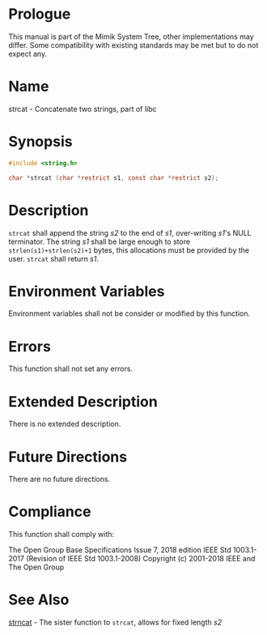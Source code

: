 # Prologue

This manual is part of the Mimik System Tree, other implementations may differ. Some compatibility with existing standards may be met but to do not expect any.


# Name

strcat - Concatenate two strings, part of libc


# Synopsis

```C
#include <string.h>

char *strcat (char *restrict s1, const char *restrict s2);
```


# Description

`strcat` shall append the string *s2* to the end of *s1*, over-writing *s1*'s NULL terminator. The string *s1* shall be large enough to store `strlen(s1)+strlen(s2)+1` bytes, this allocations must be provided by the user. `strcat` shall return *s1*.


# Environment Variables

Environment variables shall not be consider or modified by this function.


# Errors

This function shall not set any errors.


# Extended Description

There is no extended description.


# Future Directions

There are no future directions.


# Compliance

This function shall comply with:

The Open Group Base Specifications Issue 7, 2018 edition
IEEE Std 1003.1-2017 (Revision of IEEE Std 1003.1-2008)
Copyright (c) 2001-2018 IEEE and The Open Group


# See Also

[strncat](strncat.3) - The sister function to `strcat`, allows for fixed length *s2*

